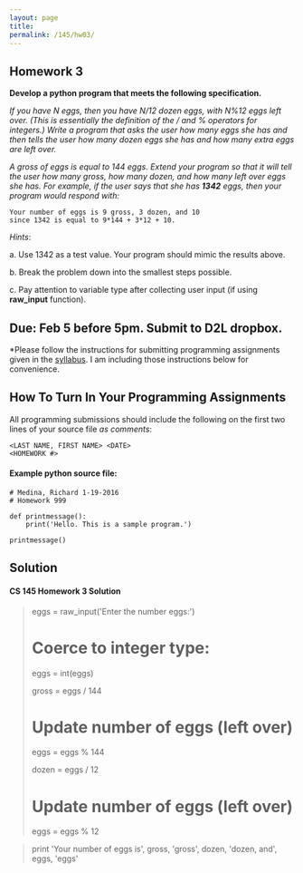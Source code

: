 ```yaml
---
layout: page
title: 
permalink: /145/hw03/
---
```


Homework 3
----

**Develop a python program that meets the following specification.**

*If you have N eggs, then you have N/12 dozen eggs, with N%12 eggs left over. (This is essentially the definition of the / and % operators for integers.) Write a program that asks the user how many eggs she has and then tells the user how many dozen eggs she has and how many extra eggs are left over.*

*A gross of eggs is equal to 144 eggs. Extend your program so that it will tell the user how many gross, how many dozen, and how many left over eggs she has. For example, if the user says that she has **1342** eggs, then your program would respond with:*


	Your number of eggs is 9 gross, 3 dozen, and 10
	since 1342 is equal to 9*144 + 3*12 + 10.

*Hints*:

a. Use 1342 as a test value. Your program should mimic the results above.

b. Break the problem down into the smallest steps possible.

c. Pay attention to variable type after collecting user input (if using **raw_input** function).


Due: Feb 5 before 5pm. Submit to D2L dropbox.
----

*Please follow the instructions for submitting programming assignments given in the [syllabus](/145/syllabus/). I am including those instructions below for convenience.

## How To Turn In Your Programming Assignments

All programming submissions should include the following on the first two lines of your source file *as comments*:

	<LAST NAME, FIRST NAME> <DATE>
	<HOMEWORK #>


#### Example python source file:

    # Medina, Richard 1-19-2016
    # Homework 999

    def printmessage():
	    print('Hello. This is a sample program.')

    printmessage()


## Solution

#### CS 145 Homework 3 Solution

>
>	eggs = raw_input('Enter the number eggs:')
>
>	# Coerce to integer type:
>	eggs = int(eggs)
>
>	gross = eggs / 144
>
>	# Update number of eggs (left over)
>	eggs = eggs % 144
>
>	dozen = eggs / 12
>
>	# Update number of eggs (left over)
>	eggs = eggs % 12

>	print 'Your number of eggs is', gross, 'gross', dozen, 'dozen, and', eggs, 'eggs'
